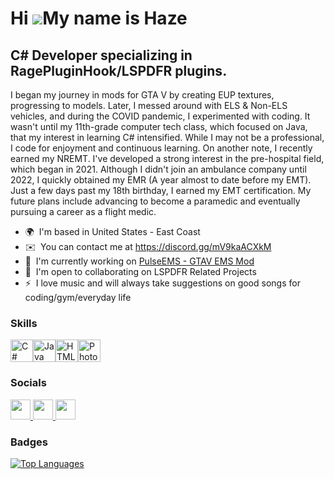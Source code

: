 Hi ![](https://user-images.githubusercontent.com/18350557/176309783-0785949b-9127-417c-8b55-ab5a4333674e.gif)My name is Haze
============================================================================================================================

C# Developer specializing in RagePluginHook/LSPDFR plugins.
-----------------------------------------------------------

I began my journey in mods for GTA V by creating EUP textures, progressing to models. Later, I messed around with ELS & Non-ELS vehicles, and during the COVID pandemic, I experimented with coding. It wasn't until my 11th-grade computer tech class, which focused on Java, that my interest in learning C# intensified. While I may not be a professional, I code for enjoyment and continuous learning. On another note, I recently earned my NREMT. I've developed a strong interest in the pre-hospital field, which began in 2021. Although I didn't join an ambulance company until 2022, I quickly obtained my EMR (A year almost to date before my EMT). Just a few days past my 18th birthday, I earned my EMT certification. My future plans include advancing to become a paramedic and eventually pursuing a career as a flight medic.

* 🌍  I'm based in United States - East Coast
* ✉️  You can contact me at https://discord.gg/mV9kaACXkM
* 🚀  I'm currently working on [PulseEMS - GTAV EMS Mod](http://www.lcpdfr.com/downloads/gta5mods/scripts/45092-pulseems/)
* 🤝  I'm open to collaborating on LSPDFR Related Projects
* ⚡  I love music and will always take suggestions on good songs for coding/gym/everyday life

### Skills


<p align="left">
<a href="https://docs.microsoft.com/en-us/dotnet/csharp/" target="_blank" rel="noreferrer"><img src="https://raw.githubusercontent.com/danielcranney/readme-generator/main/public/icons/skills/csharp-colored.svg" width="36" height="36" alt="C#" /></a><a href="https://www.oracle.com/java/" target="_blank" rel="noreferrer"><img src="https://raw.githubusercontent.com/danielcranney/readme-generator/main/public/icons/skills/java-colored.svg" width="36" height="36" alt="Java" /></a><a href="https://developer.mozilla.org/en-US/docs/Glossary/HTML5" target="_blank" rel="noreferrer"><img src="https://raw.githubusercontent.com/danielcranney/readme-generator/main/public/icons/skills/html5-colored.svg" width="36" height="36" alt="HTML5" /></a><a href="https://www.adobe.com/uk/products/photoshop.html" target="_blank" rel="noreferrer"><img src="https://raw.githubusercontent.com/danielcranney/readme-generator/main/public/icons/skills/photoshop-colored.svg" width="36" height="36" alt="Photoshop" /></a>
</p>


### Socials

<p align="left"> <a href="https://discord.com/users/hazestudios" target="_blank" rel="noreferrer"> <picture> <source media="(prefers-color-scheme: dark)" srcset="undefined" /> <source media="(prefers-color-scheme: light)" srcset="https://raw.githubusercontent.com/danielcranney/readme-generator/main/public/icons/socials/discord.svg" /> <img src="https://raw.githubusercontent.com/danielcranney/readme-generator/main/public/icons/socials/discord.svg" width="32" height="32" /> </picture> </a> <a href="https://www.github.com/HazeStudioFR" target="_blank" rel="noreferrer"> <picture> <source media="(prefers-color-scheme: dark)" srcset="https://raw.githubusercontent.com/danielcranney/readme-generator/main/public/icons/socials/github-dark.svg" /> <source media="(prefers-color-scheme: light)" srcset="https://raw.githubusercontent.com/danielcranney/readme-generator/main/public/icons/socials/github.svg" /> <img src="https://raw.githubusercontent.com/danielcranney/readme-generator/main/public/icons/socials/github.svg" width="32" height="32" /> </picture> </a> <a href="https://www.youtube.com/@HazeStudioFR" target="_blank" rel="noreferrer"> <picture> <source media="(prefers-color-scheme: dark)" srcset="undefined" /> <source media="(prefers-color-scheme: light)" srcset="https://raw.githubusercontent.com/danielcranney/readme-generator/main/public/icons/socials/youtube.svg" /> <img src="https://raw.githubusercontent.com/danielcranney/readme-generator/main/public/icons/socials/youtube.svg" width="32" height="32" /> </picture> </a></p>

### Badges

<a href="https://github.com/HazeStudioFR" align="left"><img src="https://github-readme-stats.vercel.app/api/top-langs/?username=HazeStudioFR&langs_count=10&title_color=0891b2&text_color=ffffff&icon_color=0891b2&bg_color=1c1917&hide_border=true&locale=en&custom_title=Top%20%Languages" alt="Top Languages" /></a>
